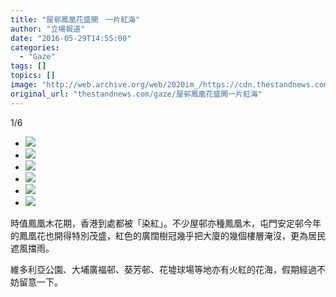 ```yaml
---
title: "屋邨鳳凰花盛開　一片紅海"
author: "立場報道"
date: "2016-05-29T14:55:00"
categories:
  - "Gaze"
tags: []
topics: []
image: "http://web.archive.org/web/2020im_/https://cdn.thestandnews.com/media/photos/gallery/80/cache/9H3A0294_sTGrh_300x200cropcenter.png"
original_url: "thestandnews.com/gaze/屋邨鳳凰花盛開一片紅海"
---
```

[](#)[](#)

[](#)1/6[](#)

*   ![](http://web.archive.org/web/2020im_/https://cdn.thestandnews.com/media/photos/gallery/80/cache/9H3A0294_sTGrh_300x200cropcenter.png)
*   ![](http://web.archive.org/web/2020im_/https://cdn.thestandnews.com/media/photos/gallery/80/cache/9H3A0332_sHUGK_300x200cropcenter.png)
*   ![](http://web.archive.org/web/2020im_/https://cdn.thestandnews.com/media/photos/gallery/80/cache/9H3A0374_LtpXv_300x200cropcenter.png)
*   ![](http://web.archive.org/web/2020im_/https://cdn.thestandnews.com/media/photos/gallery/80/cache/9H3A0355_ZiwVv_300x200cropcenter.png)
*   ![](http://web.archive.org/web/2020im_/https://cdn.thestandnews.com/media/photos/gallery/80/cache/9H3A0316_ZVhGe_300x200cropcenter.png)
*   ![](http://web.archive.org/web/2020im_/https://cdn.thestandnews.com/media/photos/gallery/80/cache/9H3A0381_ac7oF_300x200cropcenter.png)

時值鳳凰木花期，香港到處都被「染紅」。不少屋邨亦種鳳凰木，屯門安定邨今年的鳳凰花也開得特別茂盛，紅色的廣闊樹冠幾乎把大廈的幾個樓層淹沒，更為居民遮風擋雨。

維多利亞公園、大埔廣福邨、葵芳邨、花墟球場等地亦有火紅的花海，假期經過不妨留意一下。